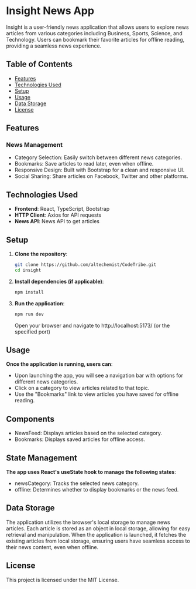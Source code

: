 # Insight News App

Insight is a user-friendly news application that allows users to explore news articles from various categories including Business, Sports, Science, and Technology. Users can bookmark their favorite articles for offline reading, providing a seamless news experience.

## Table of Contents

- [Features](#features)
- [Technologies Used](#technologies-used)
- [Setup](#setup)
- [Usage](#usage)
- [Data Storage](#data-storage)
- [License](#license)

## Features

### News Management

- Category Selection: Easily switch between different news categories.
- Bookmarks: Save articles to read later, even when offline.
- Responsive Design: Built with Bootstrap for a clean and responsive UI.
- Social Sharing: Share articles on Facebook, Twitter and other platforms.

## Technologies Used

- **Frontend**: React, TypeScript, Bootstrap
- **HTTP Client**: Axios for API requests
- **News API**: News API to get articles

## Setup

1. **Clone the repository**:

   ```bash
   git clone https://github.com/altechemist/CodeTribe.git
   cd insight
   ```

2. **Install dependencies (if applicable)**:

   ```bash
   npm install
   ```

3. **Run the application**:

   ```bash
   npm run dev
   ```

   Open your browser and navigate to http://localhost:5173/ (or the specified port)

## Usage

**Once the application is running, users can**:

- Upon launching the app, you will see a navigation bar with options for different news categories.
- Click on a category to view articles related to that topic.
- Use the "Bookmarks" link to view articles you have saved for offline reading.

## Components

- NewsFeed: Displays articles based on the selected category.
- Bookmarks: Displays saved articles for offline access.

## State Management

**The app uses React's useState hook to manage the following states**:

- newsCategory: Tracks the selected news category.
- offline: Determines whether to display bookmarks or the news feed.

## Data Storage

The application utilizes the browser's local storage to manage news articles. Each article is stored as an object in local storage, allowing for easy retrieval and manipulation. When the application is launched, it fetches the existing articles from local storage, ensuring users have seamless access to their news content, even when offline.

## License

This project is licensed under the MIT License.
